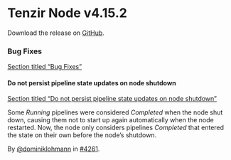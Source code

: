 # Tenzir Node v4.15.2

Download the release on [GitHub](https://github.com/tenzir/tenzir/releases/tag/v4.15.2).

### Bug Fixes

[Section titled “Bug Fixes”](#bug-fixes)

#### Do not persist pipeline state updates on node shutdown

[Section titled “Do not persist pipeline state updates on node shutdown”](#do-not-persist-pipeline-state-updates-on-node-shutdown)

Some *Running* pipelines were considered *Completed* when the node shut down, causing them not to start up again automatically when the node restarted. Now, the node only considers pipelines *Completed* that entered the state on their own before the node’s shutdown.

By [@dominiklohmann](https://github.com/dominiklohmann) in [#4261](https://github.com/tenzir/tenzir/pull/4261).